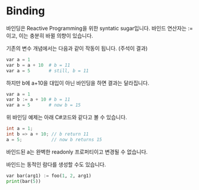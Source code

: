 # Binding

바인딩은 Reactive Programming을 위한 syntatic sugar입니다. 바인드 연산자는 :=이고, 이는 충분히 바뀔 의향이 있습니다.

기존의 변수 개념에서는 다음과 같이 작동이 됩니다. (주석이 결과)
```python
var a = 1
var b = a + 10  # b = 11
var a = 5       # still, b = 11
```

하지만 b에 a+10을 대입이 아닌 바인딩을 하면 결과는 달라집니다.
```python
var a = 1
var b := a + 10 # b = 11
var a = 5       # now b = 15
```

위 바인딩 예제는 아래 C#코드와 같다고 볼 수 있습니다.
```csharp
int a = 1;
int b => a + 10; // b return 11
a = 5;           // now b returns 15
```

바인드된 a는 완벽한 readonly 프로퍼티이고 변경될 수 없습니다.

바인드는 동적인 람다를 생성할 수도 있습니다.
```python
var bar(arg1) := foo(1, 2, arg1)
print(bar(5))
```